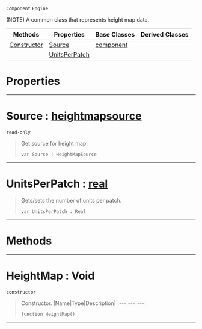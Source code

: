  `Component` `Engine`



(NOTE) A common class that represents height map data.

|Methods|Properties|Base Classes|Derived Classes|
|---|---|---|---|
|[ Constructor](https://github.com/dragonCASTjosh/PlasmaDocs/blob/master/code_reference/class_reference/heightmap.markdown#heightmap-void)|[ Source](https://github.com/dragonCASTjosh/PlasmaDocs/blob/master/code_reference/class_reference/heightmap.markdown#source-plasma-engine-docum)|[component](https://github.com/dragonCASTjosh/PlasmaDocs/blob/master/code_reference/class_reference/component.markdown)| |
| |[ UnitsPerPatch](https://github.com/dragonCASTjosh/PlasmaDocs/blob/master/code_reference/class_reference/heightmap.markdown#unitsperpatch-plasma-engin)| | |


 #  Properties


---  
 #  Source : [heightmapsource](https://github.com/dragonCASTjosh/PlasmaDocs/blob/master/code_reference/class_reference/heightmapsource.markdown)

 `read-only`

> Get source for height map.
> ``` lang=cpp, name=Lightning
> var Source : HeightMapSource


---  
 #  UnitsPerPatch : [real](https://github.com/dragonCASTjosh/PlasmaDocs/blob/master/code_reference/lightning_base_types/real.markdown)

> Gets/sets the number of units per patch.
> ``` lang=cpp, name=Lightning
> var UnitsPerPatch : Real


---  
 #  Methods


---  
 #  HeightMap : Void

 `constructor`

> Constructor.
> |Name|Type|Description|
> |---|---|---|
> ``` lang=cpp, name=Lightning
> function HeightMap()
> ``` 


---  
 

 